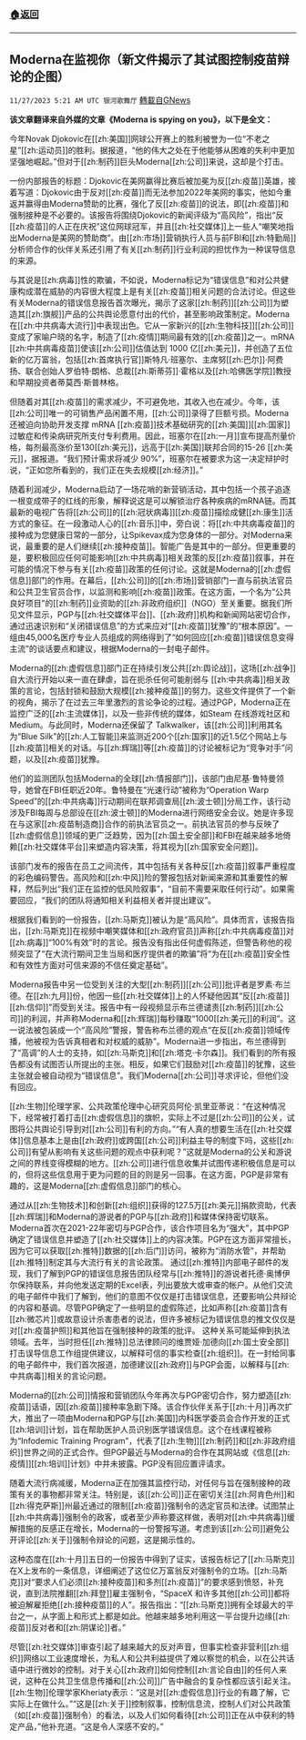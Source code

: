 ###  [:house:返回](README.md)
---


## Moderna在监视你（新文件揭示了其试图控制疫苗辩论的企图）
`11/27/2023 5:21 AM UTC 银河歌舞厅` [轉載自GNews](https://gnews.org/articles/2041054)

**该文章翻译来自外媒的文章《Moderna is spying on you》，以下是全文：**

今年Novak Djokovic在[[zh:美国]]网球公开赛上的胜利被誉为一位“不老之星”[[zh:运动员]]的胜利。据报道，“他的伟大之处在于他能够从困难的失利中更加坚强地崛起。”但对于[[zh:制药]]巨头Moderna[[zh:公司]]来说，这却是个打击。

一份内部报告的标题：Djokovic在美网赢得比赛后被加冕为反[[zh:疫苗]]英雄，接着写道：Djokovic由于反对[[zh:疫苗]]而无法参加2022年美网的事实，他如今重返并赢得由Moderna赞助的比赛，强化了反[[zh:疫苗]]的说法，即[[zh:疫苗]]和强制接种是不必要的。该报告将围绕Djokovic的新闻评级为“高风险”，指出“反[[zh:疫苗]]的人正在庆祝”这位网球冠军，并且[[zh:社交媒体]]上一些人“嘲笑地指出Moderna是美网的赞助商”。由[[zh:市场]]营销执行人员与前FBI和[[zh:特勤局]]分析师合作的伙伴关系还引用了有关[[zh:制药]]行业利润的担忧作为一种误导信息的来源。

与其说是[[zh:病毒]]性的欺骗，不如说，Moderna标记为“错误信息”和对公共健康构成潜在威胁的内容很大程度上是有关[[zh:疫苗]]相关问题的合法讨论。但这些有关Moderna的错误信息报告首次曝光，揭示了这家[[zh:制药]][[zh:公司]]为塑造其[[zh:旗舰]]产品的公共舆论愿意付出的代价，甚至影响政策制定。Moderna在[[zh:中共病毒大流行]]中表现出色。它从一家新兴的[[zh:生物科技]][[zh:公司]]变成了家喻户晓的名字，制造了[[zh:疫情]]期间最有效的[[zh:疫苗]]之一。mRNA [[zh:中共病毒疫苗]]使该[[zh:公司]]估值达到 1000 亿[[zh:美元]]，并创造了五位新的亿万富翁，包括[[zh:首席执行官]]斯特凡·班塞尔、主席努[[zh:巴尔]]·阿费扬、联合创始人罗伯特·朗格、总裁[[zh:斯蒂芬]]·霍格以及[[zh:哈佛医学院]]教授和早期投资者蒂莫西·斯普林格。

但随着对其[[zh:疫苗]]的需求减少，不可避免地，其收入也在减少。今年，该[[zh:公司]]唯一的可销售产品闲置不用，[[zh:公司]]录得了巨额亏损。Moderna还被迫向协助开发支撑 mRNA [[zh:疫苗]]技术基础研究的[[zh:美国]][[zh:国家]]过敏症和传染病研究所支付专利费用。因此，班塞尔在[[zh:一月]]宣布提高剂量价格，每剂最高涨价至130[[zh:美元]]，远高于[[zh:美国]]联邦合同的15-26 [[zh:美元]]，据报道。“我们预计需求将减少 90%”，班塞尔在被要求为这一决定辩护时说，“正如您所看到的，我们正在失去规模[[zh:经济]]。”

随着利润减少，Moderna启动了一场花哨的新营销活动，其中包括一个孩子追逐一根变成带子的红线的形象，解释说这是可以解锁治疗各种疾病的mRNA链。而其最新的电视广告将[[zh:公司]]的[[zh:冠状病毒]][[zh:疫苗]]描绘成健[[zh:康生]]活方式的象征。在一段激动人心的[[zh:音乐]]中，旁白说：将[[zh:中共病毒疫苗]]的接种成为您健康日常的一部分，让Spikevax成为您身体的一部分。对Moderna来说，最重要的是人们继续[[zh:接种疫苗]]。智能广告是其中的一部分。但更重要的是，要积极回应任何可能影响[[zh:中共病毒]]相关政策的反[[zh:疫苗]]叙事，并在可能的情况下参与有关[[zh:疫苗]]政策的任何讨论。这就是Moderna的[[zh:虚假信息]]部门的作用。在幕后，[[zh:公司]]的[[zh:市场]]营销部门一直与前执法官员和公共卫生官员合作，以监测和影响[[zh:疫苗]]政策。在这方面，一个名为“公共良好项目”的[[zh:制药]]业资助的[[zh:非政府组织]]（NGO）至关重要。据我们所见文件显示，PGP与[[zh:社交媒体平台]]、[[zh:政府]]机构和新闻网站密切合作，通过迅速识别和“关闭错误信息”的方式来应对“[[zh:疫苗]]犹豫”的“根本原因”。一组由45,000名医疗专业人员组成的网络得到了“如何回应[[zh:疫苗]]错误信息变得主流”的谈话要点和建议，根据Moderna的一封电子邮件。

Moderna的[[zh:虚假信息]]部门正在持续引发公共[[zh:舆论战]]，这场[[zh:战争]]自大流行开始以来一直在肆虐，旨在扼杀任何可能削弱与 [[zh:中共病毒]]相关政策的言论，包括封锁和鼓励大规模[[zh:接种疫苗]]的努力。这些文件提供了一个新的视角，揭示了在过去三年里激烈的言论争论的过程。通过PGP，Moderna正在监控广泛的[[zh:主流媒体]]，以及一些非传统的媒体，如Steam 在线游戏社区和Medium。与此同时，Moderna还保留了 Talkwalker，该[[zh:公司]]利用其名为“Blue Silk”的[[zh:人工智能]]来监测近200个[[zh:国家]]的近1.5亿个网站上与[[zh:疫苗]]相关的对话。与[[zh:辉瑞]]等[[zh:疫苗]]的讨论被标记为“竞争对手”问题，以及[[zh:疫苗]]犹豫。

他们的监测团队包括Moderna的全球[[zh:情报部门]]，该部门由尼基·鲁特曼领导，她曾在FBI任职近20年。鲁特曼在“光速行动”被称为“Operation Warp Speed”的[[zh:中共病毒]]行动期间在联邦调查局[[zh:波士顿]]分局工作，该行动涉及FBI每周与总部设在[[zh:波士顿]]的Moderna进行网络安全会议。她是许多现在与这家[[zh:疫苗制造商]]合作的前执法官员之一。前执法官员的参与反映了[[zh:虚假信息]]领域的更广泛趋势，因为[[zh:国土安全部]]和FBI在越来越多地倚赖[[zh:社交媒体平台]]来塑造内容决策，将其视为[[zh:国家安全问题]]。

该部门发布的报告在员工之间流传，其中包括有关各种反[[zh:疫苗]]叙事严重程度的彩色编码警告。高风险和[[zh:中风]]险的警报包括对新闻来源和其重要性的解释，然后列出“我们正在监控的低风险叙事”，“目前不需要采取任何行动”。如果需要回应，“我们的团队将通知相关利益相关者并提出建议”。

根据我们看到的一份报告，[[zh:马斯克]]被认为是“高风险”。具体而言，该报告指出，[[zh:马斯克]]在视频中嘲笑媒体和[[zh:政府官员]]声称[[zh:中共病毒疫苗]]对[[zh:病毒]]“100%有效”时的言论。报告没有指出任何虚假陈述，但警告称他的视频突显了“在大流行期间卫生当局和医疗提供者的欺骗”将“为在[[zh:疫苗]]安全性和有效性方面对可信来源的不信任奠定基础”。

Moderna报告中另一位受到关注的大型[[zh:制药]][[zh:公司]]批评者是罗素·布兰德。在[[zh:九月]]份，他因一些[[zh:社交媒体]]上的人怀疑他因其“反[[zh:疫苗]][[zh:信仰]]”而受到关注。报告中有一段视频显示布兰德谴责[[zh:制药]][[zh:公司]]的利润，并声称Moderna和[[zh:辉瑞]]每秒赚取“1000[[zh:美元]]的利润”。这一说法被包装成一个“高风险”警报，警告称布兰德的观点“在反[[zh:疫苗]]领域传播，他被视为告诉真相者和对权威的威胁”。Moderna进一步指出，布兰德得到了“高调”的人士的支持，如[[zh:马斯克]]和[[zh:塔克·卡尔森]]。我们看到的所有报告都没有试图否认所提出的主张。相反，如果它们鼓励对[[zh:疫苗]]的犹豫，这些主张就会被自动视为“错误信息”。我们Moderna[[zh:公司]]寻求评论，但他们没有回应。

[[zh:生物]]伦理学家、公共政策伦理中心研究员阿伦·凯里亚蒂说：“在这种情况下，经常被打着打击[[zh:虚假信息]]的旗帜，实际上不过是[[zh:公司]]的公关，试图将公共舆论引导到对[[zh:公司]]有利的方向。”“有人真的想要生活在[[zh:社交媒体]]信息基本上是由[[zh:政府]]或跨国[[zh:公司]]利益主导的制度下吗，这些[[zh:公司]]有望从影响有关这些问题的观点中获利呢？”这就是Moderna的公关和游说之间的界线变得模糊的地方。[[zh:公司]]进行信息收集并试图传递积极信息是可以的，但将这些信息用于更为问题的目的则是另一回事。在这方面，PGP是非常有趣的，这是Moderna[[zh:虚假信息]]部门的核心。

通过从[[zh:生物技术]]和创新[[zh:组织]]获得的127.5万[[zh:美元]]捐款资助，代表[[zh:辉瑞]]和Moderna的游说者的PGP与[[zh:政府]]和媒体保持密切联系。Moderna首次在2021-22年密切与PGP合作，该合作项目名为“强大”，其中PGP确定了错误信息并塑造了[[zh:社交媒体]]上的内容决策。PGP在这方面非常擅长，因为它可以获取[[zh:推特]]数据的[[zh:后门]]访问，被称为“消防水管”，并帮助[[zh:推特]]制定其与大流行有关的言论政策。
通过[[zh:推特]]内部电子邮件的发现，我们了解到PGP的错误信息报告团队经常与[[zh:推特]]的游说者托德·奥博伊尔保持联系，并向他发送定期的Excel表，列出要放大或审查的帐户。从他们交流的电子邮件中我们了解到，他们的意图不仅仅是打击错误信息，还要影响公共辩论的内容和基调。尽管PGP确定了一些明显的虚假陈述，比如声称[[zh:疫苗]]含有[[zh:微芯片]]或故意设计杀害患者的说法，但许多被标记为错误信息的推文仅仅是对[[zh:疫苗护照]]和其他旨在强制接种的政策的批评。
这种关系可能延伸到执法领域。去年，当时担任[[zh:推特]]总法律顾问的维贾娅·加德向[[zh:国土安全部]]打击误导信息工作组提供建议，以解释可信的事实检查[[zh:组织]]。在一封给同事的电子邮件中，我们首次报道，加德建议[[zh:政府]]与PGP会面，以解释与[[zh:中共病毒]]相关的言论问题。

Moderna的[[zh:公司]]情报和营销团队今年再次与PGP密切合作，努力塑造[[zh:疫苗]]话语，因[[zh:疫苗]]接种率急剧下降。该合作伙伴关系于[[zh:十月]]再次扩大，推出了一项由Moderna和PGP与[[zh:美国]]内科医学委员会合作开发的正式[[zh:培训]]计划，旨在帮助医护人员识别医学错误信息。这个在线课程被称为“Infodemic Training Program”，代表了[[zh:生物]][[zh:制药]]和[[zh:非政府组织]]世界之间的正式合作。但PGP最近与Moderna的合作在其网站或《信息[[zh:疫情]][[zh:培训]]计划》中并未披露。PGP没有回应置评请求。

随着大流行病减缓，Moderna正在加强其监控行动，对任何与旨在强制接种的政策有关的事物都非常关注。特别是，该[[zh:公司]]正在密切关注[[zh:阿肯色州]]和[[zh:得克萨斯]]州最近通过的限制[[zh:疫苗]]强制令的选定官员和法律。试图禁止[[zh:中共病毒]]强制令的政客，或者至少声称要这样做，表明对[[zh:中共病毒]]缓解措施的反感正在增长，Moderna的一份警报写道。考虑到该[[zh:公司]]避免公开评论[[zh:关于]]强制令辩论的问题，这是揭示性的。

这种态度在[[zh:十月]]五日的一份报告中得到了证实，该报告标记了[[zh:马斯克]]在X上发布的一条信息，详细阐述了这位亿万富翁反对强制令的立场。[[zh:马斯克]]对“要求人们必须[[zh:接种疫苗]]和多剂[[zh:疫苗]]”的要求感到愤怒，补充说，直到法院推翻[[zh:拜登]]雇主强制令，“SpaceX 和许多其他[[zh:公司]]都将被迫解雇拒绝[[zh:接种疫苗]]的人”。报告指出：“[[zh:马斯克]]拥有全球最大的平台之一，从字面上和形式上都是如此。他越来越多地利用这一平台提升边缘[[zh:疫苗]]反对者和[[zh:阴谋论]]者。”

尽管[[zh:社交媒体]]审查引起了越来越大的反对声音，但事实检查非营利[[zh:组织]]网络以工业速度增长，为私人和公共利益提供了难以察觉的机会，以在公共话语中进行微妙的控制。对于关心[[zh:政府]]如何控制[[zh:言论自由]]的任何人来说，这种在公共卫生信息传播和[[zh:公司]]广告中融合的复杂性都应该引起关注。
[[zh:生物]]伦理学家Kheriaty表示：“这是对[[zh:虚假信息]]行业的有趣了解，它实际上在做什么。”“这是[[zh:关于]]控制叙事，控制信息流，控制人们对公共政策（如[[zh:疫苗]]强制令）的看法，以及人们如何看待[[zh:公司]]正在从中获利的特定产品，”他补充道。“这是令人深感不安的。”
